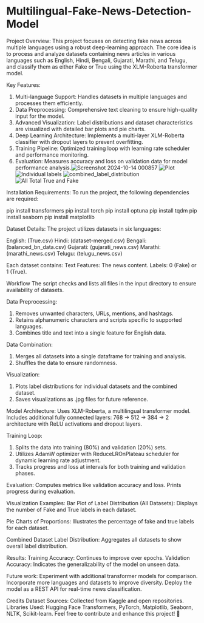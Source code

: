 # Multilingual-Fake-News-Detection-Model

Project Overview:
This project focuses on detecting fake news across multiple languages using a robust deep-learning approach. The core idea is to process and analyze datasets containing news articles in various languages such as English, Hindi, Bengali, Gujarati, Marathi, and Telugu, and classify them as either Fake or True using the XLM-Roberta transformer model.

Key Features:
1. Multi-language Support: Handles datasets in multiple languages and processes them efficiently.
2. Data Preprocessing: Comprehensive text cleaning to ensure high-quality input for the model.
3. Advanced Visualization: Label distributions and dataset characteristics are visualized with detailed bar plots and pie charts.
4. Deep Learning Architecture: Implements a multi-layer XLM-Roberta classifier with dropout layers to prevent overfitting.
5. Training Pipeline: Optimized training loop with learning rate scheduler and performance monitoring.
6. Evaluation: Measures accuracy and loss on validation data for model performance analysis.![Screenshot 2024-10-14 000857](https://github.com/user-attachments/assets/a1f389c9-73de-4cb9-b42c-48cc00023aee)
![Plot](https://github.com/user-attachments/assets/e1d3be30-36f9-4489-b72d-b23b69a27a8d)
![Individual labels](https://github.com/user-attachments/assets/a07b5973-bc2f-430b-aa3a-9b59eb09b82a)
![combined_label_distribution](https://github.com/user-attachments/assets/bf947a01-1477-4227-98a6-c307901759cd)
![All Total True and Fake ](https://github.com/user-attachments/assets/f13bc910-2af6-466d-a03b-407bdaac0ed3)


Installation Requirements:
To run the project, the following dependencies are required:

pip install transformers
pip install torch
pip install optuna
pip install tqdm
pip install seaborn
pip install matplotlib

Dataset Details:
The project utilizes datasets in six languages:

English: (True.csv)
Hindi: (dataset-merged.csv)
Bengali: (balanced_bn_data.csv)
Gujarati: (gujarati_news.csv)
Marathi: (marathi_news.csv)
Telugu: (telugu_news.csv)

Each dataset contains:
Text Features: The news content.
Labels: 0 (Fake) or 1 (True).

Workflow
The script checks and lists all files in the input directory to ensure availability of datasets.

Data Preprocessing:
1. Removes unwanted characters, URLs, mentions, and hashtags.
2. Retains alphanumeric characters and scripts specific to supported languages.
3. Combines title and text into a single feature for English data.

Data Combination:
1. Merges all datasets into a single dataframe for training and analysis.
2. Shuffles the data to ensure randomness.

Visualization:
1. Plots label distributions for individual datasets and the combined dataset.
2. Saves visualizations as .jpg files for future reference.

Model Architecture:
Uses XLM-Roberta, a multilingual transformer model.
Includes additional fully connected layers:
768 → 512 → 384 → 2 architecture with ReLU activations and dropout layers.

Training Loop:
1. Splits the data into training (80%) and validation (20%) sets.
2. Utilizes AdamW optimizer with ReduceLROnPlateau scheduler for dynamic learning rate adjustment.
3. Tracks progress and loss at intervals for both training and validation phases.

Evaluation:
Computes metrics like validation accuracy and loss.
Prints progress during evaluation.

Visualization Examples:
Bar Plot of Label Distribution (All Datasets):
Displays the number of Fake and True labels in each dataset.

Pie Charts of Proportions:
Illustrates the percentage of fake and true labels for each dataset.

Combined Dataset Label Distribution:
Aggregates all datasets to show overall label distribution.


Results:
Training Accuracy: Continues to improve over epochs.
Validation Accuracy: Indicates the generalizability of the model on unseen data.

Future work:
Experiment with additional transformer models for comparison.
Incorporate more languages and datasets to improve diversity.
Deploy the model as a REST API for real-time news classification.

Credits
Dataset Sources: Collected from Kaggle and open repositories.
Libraries Used: Hugging Face Transformers, PyTorch, Matplotlib, Seaborn, NLTK, Scikit-learn.
Feel free to contribute and enhance this project! 🎉
